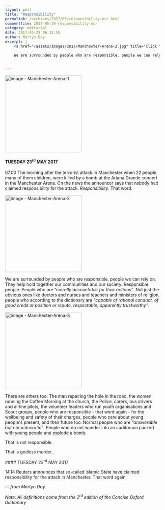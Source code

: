 ```yaml
---
layout: post
title: "Responsibility"
permalink: /archives/2017/05/responsibility-mcr.html
commentfile: 2017-05-29-responsibility-mcr
category: editorial
date: 2017-05-29 06:12:55
author: Martyn Day
excerpt: |
    <a href="/assets/images/2017/Manchester-Arena-2.jpg" title="Click for a larger image"><img src="/assets/images/2017/Manchester-Arena-2-thumb.jpg" width="150" alt="Image - Manchester-Arena-2"  class="photo right"/></a>

    We are surrounded by people who are responsible, people we can rely on. They help hold together our communities and our society. Responsible people. People who are <em>"morally accountable for their actions"</em>. Not just the obvious ones like doctors and nurses and teachers and ministers of religion, people who according to the dictionary are  <em>"capable of rational conduct, of good credit or position or repute, respectable, apparently trustworthy"</em>.


---
```


<div markdown="1" class="box">
<a href="/assets/images/2017/Manchester-Arena-1.jpg" title="Click for a larger image"><img src="/assets/images/2017/Manchester-Arena-1-thumb.jpg" width="250" alt="Image - Manchester-Arena-1"  class="photo right"/></a>

#### TUESDAY 23<sup>rd</sup> MAY 2017

07.00 The morning after the terrorist attack in Manchester when 22 people, many of them children, were killed by a bomb at the Ariana Grande concert in the Manchester Arena. On the news the announcer says that nobody had claimed responsibility for the attack. *Responsibility*. That word.

</div>
<a href="/assets/images/2017/Manchester-Arena-2.jpg" title="Click for a larger image"><img src="/assets/images/2017/Manchester-Arena-2-thumb.jpg" width="250" alt="Image - Manchester-Arena-2"  class="photo right"/></a>

We are surrounded by people who are responsible, people we can rely on. They help hold together our communities and our society. Responsible people. People who are <em>"morally accountable for their actions"</em>. Not just the obvious ones like doctors and nurses and teachers and ministers of religion, people who according to the dictionary are <em>"capable of rational conduct, of good credit or position or repute, respectable, apparently trustworthy"</em>.

<a href="/assets/images/2017/Manchester-Arena-3.jpg" title="Click for a larger image"><img src="/assets/images/2017/Manchester-Arena-3-thumb.jpg" width="250" alt="Image - Manchester-Arena-3"  class="photo right"/></a>

There are others too. The men repairing the hole in the road, the women running the Coffee Morning at the church, the Police, carers, bus drivers and airline pilots, the volunteer leaders who run youth organisations and Scout groups, people who are responsible - that word again - for the wellbeing and safety of their charges, people who care about young people's present, and their future too. Normal people who are <em>"answerable but not autocratic"</em>. People who do not wander into an auditorium packed with young people and explode a bomb.

That is not responsible.

That is godless murder.

<div markdown="1" class="box">
#### TUESDAY 23<sup>rd</sup> MAY 2017

14.14 Reuters announces that so-called Islamic State have claimed responsibility for the attack in Manchester. That word again.

</div>
<cite>-- from Martyn Day</cite>

*Note: All definitions come from the 3<sup>rd</sup> edition of the Concise Oxford Dictionary*
